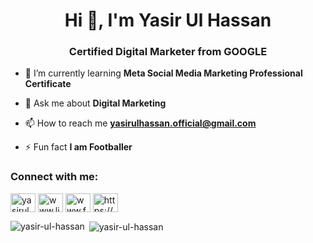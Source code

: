 <h1 align="center">Hi 👋, I'm Yasir Ul Hassan</h1>
<h3 align="center">Certified Digital Marketer from GOOGLE</h3>


- 🌱 I’m currently learning **Meta Social Media Marketing Professional Certificate**

- 💬 Ask me about **Digital Marketing**

- 📫 How to reach me **yasirulhassan.official@gmail.com**

- ⚡ Fun fact **I am Footballer**

<h3 align="left">Connect with me:</h3>
<p align="left">
<a href="https://twitter.com/yasirul_hassan" target="blank"><img align="center" src="https://raw.githubusercontent.com/rahuldkjain/github-profile-readme-generator/master/src/images/icons/Social/twitter.svg" alt="yasirul_hassan" height="30" width="40" /></a>
<a href="https://linkedin.com/in/www.linkedin.com/in/yasirulhassanofficial/" target="blank"><img align="center" src="https://raw.githubusercontent.com/rahuldkjain/github-profile-readme-generator/master/src/images/icons/Social/linked-in-alt.svg" alt="www.linkedin.com/in/yasirulhassanofficial/" height="30" width="40" /></a>
<a href="https://fb.com/www.facebook.com/yasir.ulhassan.75/" target="blank"><img align="center" src="https://raw.githubusercontent.com/rahuldkjain/github-profile-readme-generator/master/src/images/icons/Social/facebook.svg" alt="www.facebook.com/yasir.ulhassan.75/" height="30" width="40" /></a>
<a href="https://instagram.com/https://www.instagram.com/yasir_ulhassan/" target="blank"><img align="center" src="https://raw.githubusercontent.com/rahuldkjain/github-profile-readme-generator/master/src/images/icons/Social/instagram.svg" alt="https://www.instagram.com/yasir_ulhassan/" height="30" width="40" /></a>
</p>

<p><img align="left" src="https://github-readme-stats.vercel.app/api/top-langs?username=yasir-ul-hassan&show_icons=true&locale=en&layout=compact" alt="yasir-ul-hassan" /></p>

<p>&nbsp;<img align="center" src="https://github-readme-stats.vercel.app/api?username=yasir-ul-hassan&show_icons=true&locale=en" alt="yasir-ul-hassan" /></p>
